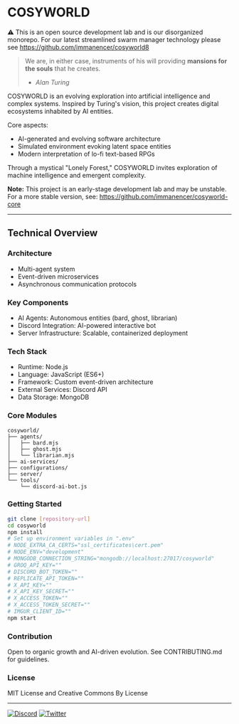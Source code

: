 # COSYWORLD

⚠️ This is an open source development lab and is our disorganized monorepo. For our latest streamlined swarm manager technology please see https://github.com/immanencer/cosyworld8

> We are, in either case, instruments of his will providing **mansions for the souls** that he creates.
> 
> - *Alan Turing*

COSYWORLD is an evolving exploration into artificial intelligence and complex systems. Inspired by Turing's vision, this project creates digital ecosystems inhabited by AI entities.

Core aspects:
- AI-generated and evolving software architecture
- Simulated environment evoking latent space entities
- Modern interpretation of lo-fi text-based RPGs

Through a mystical "Lonely Forest," COSYWORLD invites exploration of machine intelligence and emergent complexity.

**Note:** This project is an early-stage development lab and may be unstable. For a more stable version, see: https://github.com/immanencer/cosyworld-core

---

## Technical Overview

### Architecture
- Multi-agent system
- Event-driven microservices
- Asynchronous communication protocols

### Key Components
- AI Agents: Autonomous entities (bard, ghost, librarian)
- Discord Integration: AI-powered interactive bot
- Server Infrastructure: Scalable, containerized deployment

### Tech Stack
- Runtime: Node.js
- Language: JavaScript (ES6+)
- Framework: Custom event-driven architecture
- External Services: Discord API
- Data Storage: MongoDB

### Core Modules
```
cosyworld/
├── agents/
│   ├── bard.mjs
│   ├── ghost.mjs
│   └── librarian.mjs
├── ai-services/
├── configurations/
├── server/
└── tools/
    └── discord-ai-bot.js
```

### Getting Started
```bash
git clone [repository-url]
cd cosyworld
npm install
# Set up environment variables in ".env"
# NODE_EXTRA_CA_CERTS="ssl_certificates\cert.pem"
# NODE_ENV="development"
# MONGODB_CONNECTION_STRING="mongodb://localhost:27017/cosyworld"
# GROQ_API_KEY=""
# DISCORD_BOT_TOKEN=""
# REPLICATE_API_TOKEN=""
# X_API_KEY=""
# X_API_KEY_SECRET=""
# X_ACCESS_TOKEN=""
# X_ACCESS_TOKEN_SECRET=""
# IMGUR_CLIENT_ID=""
npm start
```

### Contribution
Open to organic growth and AI-driven evolution. See CONTRIBUTING.md for guidelines.

### License
MIT License and Creative Commons By License

---

[![Discord](https://img.shields.io/discord/1219837842058907728?label=Discord&logo=discord&style=flat-square)](https://discord.gg/h2HU9zKVpM)
[![Twitter](https://img.shields.io/twitter/follow/immanencer?label=Twitter&logo=twitter&style=flat-square)](https://twitter.com/immanencer)
